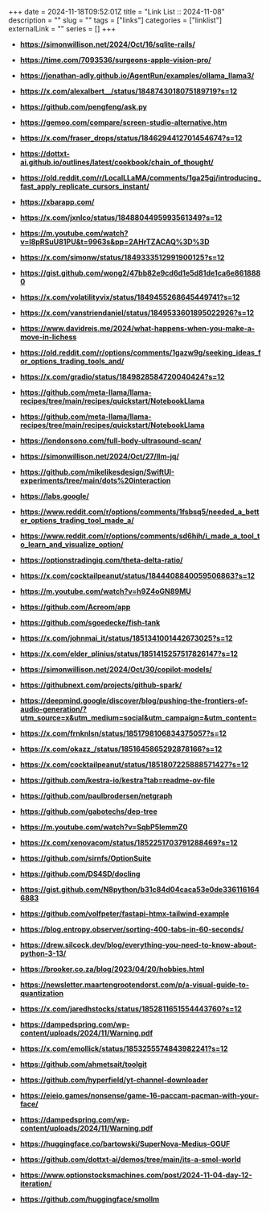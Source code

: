 +++ 
date = 2024-11-18T09:52:01Z
title = "Link List :: 2024-11-08"
description = ""
slug = ""
tags = ["links"]
categories = ["linklist"]
externalLink = ""
series = []
+++

- **https://simonwillison.net/2024/Oct/16/sqlite-rails/**

- **https://time.com/7093536/surgeons-apple-vision-pro/**

- **https://jonathan-adly.github.io/AgentRun/examples/ollama_llama3/**

- **https://x.com/alexalbert__/status/1848743018075189719?s=12**

- **https://github.com/pengfeng/ask.py**

- **https://gemoo.com/compare/screen-studio-alternative.htm**

- **https://x.com/fraser_drops/status/1846294412701454674?s=12**

- **https://dottxt-ai.github.io/outlines/latest/cookbook/chain_of_thought/**

- **https://old.reddit.com/r/LocalLLaMA/comments/1ga25gj/introducing_fast_apply_replicate_cursors_instant/**

- **https://xbarapp.com/**

- **https://x.com/jxnlco/status/1848804495993561349?s=12**

- **https://m.youtube.com/watch?v=l8pRSuU81PU&t=9963s&pp=2AHrTZACAQ%3D%3D**

- **https://x.com/simonw/status/1849333512991900125?s=12**

- **https://gist.github.com/wong2/47bb82e9cd6d1e5d81de1ca6e8618880**

- **https://x.com/volatilityvix/status/1849455268645449741?s=12**

- **https://x.com/vanstriendaniel/status/1849533601895022926?s=12**

- **https://www.davidreis.me/2024/what-happens-when-you-make-a-move-in-lichess**

- **https://old.reddit.com/r/options/comments/1gazw9g/seeking_ideas_for_options_trading_tools_and/**

- **https://x.com/gradio/status/1849828584720040424?s=12**

- **https://github.com/meta-llama/llama-recipes/tree/main/recipes/quickstart/NotebookLlama**

- **https://github.com/meta-llama/llama-recipes/tree/main/recipes/quickstart/NotebookLlama**

- **https://londonsono.com/full-body-ultrasound-scan/**

- **https://simonwillison.net/2024/Oct/27/llm-jq/**

- **https://github.com/mikelikesdesign/SwiftUI-experiments/tree/main/dots%20interaction**

- **https://labs.google/**

- **https://www.reddit.com/r/options/comments/1fsbsq5/needed_a_better_options_trading_tool_made_a/**

- **https://www.reddit.com/r/options/comments/sd6hih/i_made_a_tool_to_learn_and_visualize_option/**

- **https://optionstradingiq.com/theta-delta-ratio/**

- **https://x.com/cocktailpeanut/status/1844408840059506863?s=12**

- **https://m.youtube.com/watch?v=h9Z4oGN89MU**

- **https://github.com/Acreom/app**

- **https://github.com/sgoedecke/fish-tank**

- **https://x.com/johnmai_it/status/1851341001442673025?s=12**

- **https://x.com/elder_plinius/status/1851415257517826147?s=12**

- **https://simonwillison.net/2024/Oct/30/copilot-models/**

- **https://githubnext.com/projects/github-spark/**

- **https://deepmind.google/discover/blog/pushing-the-frontiers-of-audio-generation/?utm_source=x&utm_medium=social&utm_campaign=&utm_content=**

- **https://x.com/frnknlsn/status/1851798106834375057?s=12**

- **https://x.com/okazz_/status/1851645865292878166?s=12**

- **https://x.com/cocktailpeanut/status/1851807225888571427?s=12**

- **https://github.com/kestra-io/kestra?tab=readme-ov-file**

- **https://github.com/paulbrodersen/netgraph**

- **https://github.com/gabotechs/dep-tree**

- **https://m.youtube.com/watch?v=SqbP5IemmZ0**

- **https://x.com/xenovacom/status/1852251703791288469?s=12**

- **https://github.com/sirnfs/OptionSuite**

- **https://github.com/DS4SD/docling**

- **https://gist.github.com/N8python/b31c84d04caca53e0de3361161646883**

- **https://github.com/volfpeter/fastapi-htmx-tailwind-example**

- **https://blog.entropy.observer/sorting-400-tabs-in-60-seconds/**

- **https://drew.silcock.dev/blog/everything-you-need-to-know-about-python-3-13/**

- **https://brooker.co.za/blog/2023/04/20/hobbies.html**

- **https://newsletter.maartengrootendorst.com/p/a-visual-guide-to-quantization**

- **https://x.com/jaredhstocks/status/1852811651554443760?s=12**

- **https://dampedspring.com/wp-content/uploads/2024/11/Warning.pdf**

- **https://x.com/emollick/status/1853255574843982241?s=12**

- **https://github.com/ahmetsait/toolgit**

- **https://github.com/hyperfield/yt-channel-downloader**

- **https://eieio.games/nonsense/game-16-paccam-pacman-with-your-face/**

- **https://dampedspring.com/wp-content/uploads/2024/11/Warning.pdf**

- **https://huggingface.co/bartowski/SuperNova-Medius-GGUF**

- **https://github.com/dottxt-ai/demos/tree/main/its-a-smol-world**

- **https://www.optionstocksmachines.com/post/2024-11-04-day-12-iteration/**

- **https://github.com/huggingface/smollm**

